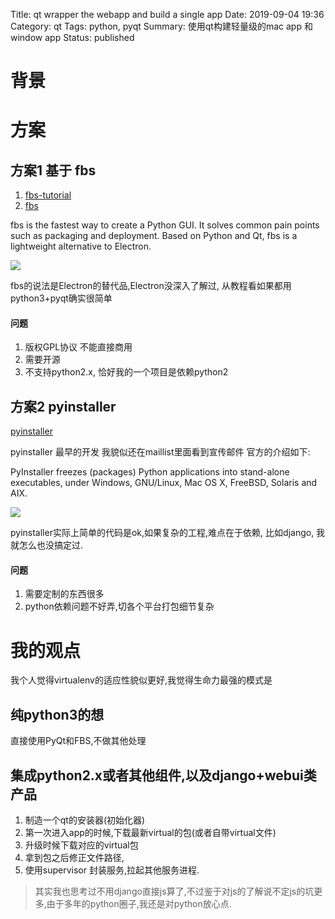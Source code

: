 Title: qt wrapper the webapp and build a single app
Date: 2019-09-04 19:36
Category: qt
Tags: python, pyqt
Summary: 使用qt构建轻量级的mac app 和 window app
Status: published

# 背景

# 方案

## 方案1 基于 fbs

1. [fbs-tutorial](https://github.com/mherrmann/fbs-tutorial)
2. [fbs](https://github.com/mherrmann/fbs/)

fbs is the fastest way to create a Python GUI. It solves common pain points such as packaging and deployment. Based on Python and Qt, fbs is a lightweight alternative to Electron.

![](/docs/blog/static/15680020667660.jpg)


fbs的说法是Electron的替代品,Electron没深入了解过, 从教程看如果都用python3+pyqt确实很简单

#### 问题

1. 版权GPL协议 不能直接商用
2. 需要开源
3. 不支持python2.x, 恰好我的一个项目是依赖python2

## 方案2 pyinstaller

[pyinstaller](http://www.pyinstaller.org/)

pyinstaller 最早的开发 我貌似还在maillist里面看到宣传邮件
官方的介绍如下:

PyInstaller freezes (packages) Python applications into stand-alone executables, under Windows, GNU/Linux, Mac OS X, FreeBSD, Solaris and AIX.

![](/docs/blog/static/15680020398783.jpg)


pyinstaller实际上简单的代码是ok,如果复杂的工程,难点在于依赖, 比如django, 我就怎么也没搞定过.

#### 问题

1. 需要定制的东西很多
2. python依赖问题不好弄,切各个平台打包细节复杂


# 我的观点

我个人觉得virtualenv的适应性貌似更好,我觉得生命力最强的模式是

## 纯python3的想

直接使用PyQt和FBS,不做其他处理

## 集成python2.x或者其他组件,以及django+webui类产品

1. 制造一个qt的安装器(初始化器)
2. 第一次进入app的时候,下载最新virtual的包(或者自带virtual文件)
3. 升级时候下载对应的virtual包
4. 拿到包之后修正文件路径, 
5. 使用supervisor 封装服务,拉起其他服务进程.

> 其实我也思考过不用django直接js算了,不过鉴于对js的了解说不定js的坑更多,由于多年的python圈子,我还是对python放心点.


